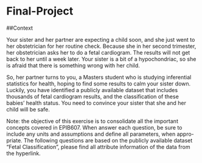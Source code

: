 # Final-Project

##Context

Your sister and her partner are expecting a child soon, and she just went to her obstetrician for her routine check. Because she in her second trimester, her obstetrician asks her to do a fetal cardiogram. The results will not get back to her until a week later. Your sister is a bit of a hypochondriac, so she is afraid that there is something wrong with her child.

So, her partner turns to you, a Masters student who is studying inferential statistics for health, hoping to find some results to calm your sister down.
Luckily, you have identified a publicly available dataset that includes thousands of fetal cardiogram results, and the classification of these babies’ health status. You need to convince your sister that she and her child will be safe.

Note: the objective of this exercise is to consolidate all the important concepts covered in EPIB607. When answer each question, be sure to include any units and assumptions and define all parameters, when appro- priate. The following questions are based on the publicly available dataset “Fetal Classification”, please find all attribute information of the data from the hyperlink.
